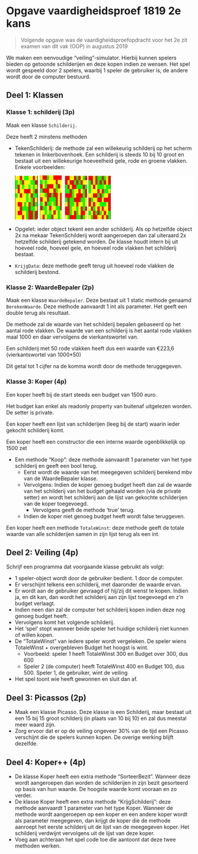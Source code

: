 # Opgave vaardigheidsproef  1819 2e kans

> Volgende opgave was de vaardigheidsproefopdracht voor het 2e zit examen van dit vak \(OOP\) in augustus 2019

We maken een eenvoudige “veiling”-simulator. Hierbij kunnen spelers bieden op getoonde schilderijen en deze kopen indien ze wensen. Het spel wordt gespeeld door 2 spelers, waarbij 1 speler de gebruiker is, de andere wordt door de computer bestuurd.

## Deel 1: Klassen

### Klasse 1: schilderij \(3p\)

Maak een klasse `Schilderij`.

Deze heeft 2 minstens methoden

* TekenSchilderij: de methode zal een willekeurig schilderij op het scherm tekenen in linkerbovenhoek. Een schilderij is steeds 10 bij 10 groot en bestaat uit een willekeurige hoeveelheid gele, rode en groene vlakken. Enkele voorbeelden:

  ![](../../.gitbook/assets/schilder.jpg)        

* Opgelet: ieder object tekent een ander schilderij. Als op hetzelfde object 2x na mekaar TekenSchilderij wordt aangeroepen dan zal uiteraard 2x hetzelfde schilderij getekend worden. De klasse houdt intern bij uit hoeveel rode, hoeveel gele, en hoeveel rode vlakken het schilderij bestaat.
* `KrijgData`: deze methode geeft terug uit hoeveel rode vlakken de schilderij bestond.

### Klasse  2: WaardeBepaler \(2p\)

Maak een klasse `WaardeBepaler`. Deze bestaat uit 1 static methode genaamd `BerekenWaarde`. Deze methode aanvaardt 1 int als parameter. Het geeft een double terug als resultaat.

De methode zal de waarde van het schilderij bepalen gebaseerd op het aantal rode vlakken. De waarde van een schilderij is het aantal rode vlakken maal 1000 en daar vervolgens de vierkantswortel van.

Een schilderij met 50 rode vlakken heeft dus een waarde van €223,6 \(vierkantswortel van 1000\*50\)

Dit getal tot 1 cijfer na de komma wordt door de methode teruggegeven.

### Klasse 3: Koper \(4p\)

Een koper heeft bij de start steeds een budget van 1500 euro.

Het budget kan enkel als readonly property van buitenaf uitgelezen worden. De setter is private.

Een koper heeft een lijst van schilderijen \(leeg bij de start\) waarin ieder gekocht schilderij komt.

Een koper heeft een constructor die een interne waarde ogenblikkelijk op 1500 zet

* Een methode “Koop”: deze methode aanvaardt 1 parameter van het type schilderij en geeft een bool terug.
  * Eerst wordt de waarde van het meegegeven schilderij berekend mbv van de WaardeBepaler klasse. 
  * Vervolgens: Indien de koper genoeg budget heeft dan zal de waarde van het schilderij van het budget gehaald worden \(via de private setter\) en wordt het schilderij aan de lijst van gekochte schilderijen van de koper toegevoegd.
    * Vervolgens geeft de methode ‘true’ terug.
  * Indien de koper niet genoeg budget heeft wordt false teruggeven.

Een koper heeft een methode `TotaleWinst`: deze methode geeft de totale waarde van alle schilderijen samen in zijn lijst terug als een int.

## Deel 2: Veiling \(4p\)

Schrijf een programma dat voorgaande klasse gebruikt als volgt:

* 1 speler-object wordt door de gebruiker bedient. 1 door de computer.
* Er verschijnt telkens een schilderij, met daaronder de waarde ervan.
* Er wordt aan de gebruiker gevraagd of hij/zij dit wenst te kopen. Indien ja, en dit kan, dan wordt het schilderij aan zijn lijst toegevoegd en z’n budget verlaagt.
* Indien neen dan zal de computer het schilderij kopen indien deze nog genoeg budget heeft.
* Vervolgens komt het volgende schilderij.
* Het ‘spel’ stopt wanneer beide speler het huidige schilderij niet kunnen of willen kopen.
* De “TotaleWinst” van iedere speler wordt vergeleken. De speler wiens TotaleWinst + overgebleven Budget het hoogst is wint.
  * Voorbeeld: speler 1 heeft TotaleWinst 300 en Budget over 300, dus 600
  * Speler 2  \(de computer\) heeft TotaleWinst 400 en Budget 100, dus 500. Speler 1, de gebruiker, wint de veiling
* Het spel toont wie heeft gewonnen en sluit dan af.

## Deel 3: Picassos \(2p\)

* Maak een klasse Picasso. Deze klasse is een Schilderij, maar bestaat uit een 15 bij 15 groot schilderij \(in plaats van 10 bij 10\) en zal dus meestal meer waard zijn.
* Zorg ervoor dat er op de veiling ongeveer 30% van de tijd een Picasso verschijnt die de spelers kunnen kopen. De overige werking blijft dezelfde.

## Deel 4: Koper++ \(4p\)

* De klasse Koper heeft een extra methode “SorteerBezit”. Wanneer deze wordt aangeroepen dan worden de schilderijen in zijn bezit gesorteerd op basis van hun waarde. De hoogste waarde komt vooraan en zo verder.
* De klasse Koper heeft een extra methode “KrijgSchilderij”: deze methode aanvaardt 1 parameter van het type Koper. Wanneer de methode wordt aangeroepen op een koper en een andere koper wordt als parameter meegegeven, dan krijgt de koper die de methode aanroept het eerste schilderij uit de lijst van de meegegeven koper. Het schilderij verdwijnt vervolgens uit de lijst van deze koper.
* Voeg aan achteraan het spel code toe die aantoont dat deze twee methoden werken.

